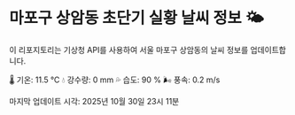 
# 마포구 상암동 초단기 실황 날씨 정보 🌤️

이 리포지토리는 기상청 API를 사용하여 서울 마포구 상암동의 날씨 정보를 업데이트합니다. 

🌡️ 기온: 11.5 ℃
💧 강수량: 0 mm
💦 습도: 90 %
🌬️ 풍속: 0.2 m/s

마지막 업데이트 시각: 2025년 10월 30일 23시 11분    
